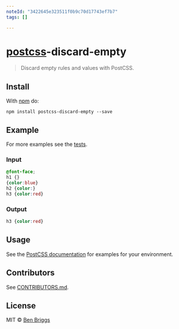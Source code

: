 ```yaml
---
noteId: "3422645e323511f0b9c70d17743ef7b7"
tags: []

---
```


# [postcss][postcss]-discard-empty

> Discard empty rules and values with PostCSS.

## Install

With [npm](https://npmjs.org/package/postcss-discard-empty) do:

```
npm install postcss-discard-empty --save
```

## Example

For more examples see the [tests](src/__tests__/index.js).

### Input

```css
@font-face;
h1 {}
{color:blue}
h2 {color:}
h3 {color:red}
```

### Output

```css
h3 {color:red}
```

## Usage

See the [PostCSS documentation](https://github.com/postcss/postcss#usage) for
examples for your environment.


## Contributors

See [CONTRIBUTORS.md](https://github.com/cssnano/cssnano/blob/master/CONTRIBUTORS.md).


## License

MIT © [Ben Briggs](http://beneb.info)


[postcss]: https://github.com/postcss/postcss
